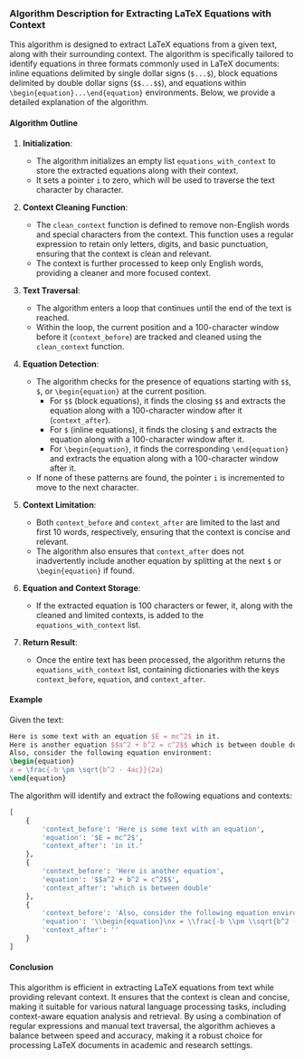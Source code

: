 ### Algorithm Description for Extracting LaTeX Equations with Context

This algorithm is designed to extract LaTeX equations from a given text, along with their surrounding context. The algorithm is specifically tailored to identify equations in three formats commonly used in LaTeX documents: inline equations delimited by single dollar signs (`$...$`), block equations delimited by double dollar signs (`$$...$$`), and equations within `\begin{equation}...\end{equation}` environments. Below, we provide a detailed explanation of the algorithm.

#### Algorithm Outline

1. **Initialization**: 
   - The algorithm initializes an empty list `equations_with_context` to store the extracted equations along with their context.
   - It sets a pointer `i` to zero, which will be used to traverse the text character by character.

2. **Context Cleaning Function**:
   - The `clean_context` function is defined to remove non-English words and special characters from the context. This function uses a regular expression to retain only letters, digits, and basic punctuation, ensuring that the context is clean and relevant.
   - The context is further processed to keep only English words, providing a cleaner and more focused context.

3. **Text Traversal**:
   - The algorithm enters a loop that continues until the end of the text is reached.
   - Within the loop, the current position and a 100-character window before it (`context_before`) are tracked and cleaned using the `clean_context` function.

4. **Equation Detection**:
   - The algorithm checks for the presence of equations starting with `$$`, `$`, or `\begin{equation}` at the current position.
     - For `$$` (block equations), it finds the closing `$$` and extracts the equation along with a 100-character window after it (`context_after`).
     - For `$` (inline equations), it finds the closing `$` and extracts the equation along with a 100-character window after it.
     - For `\begin{equation}`, it finds the corresponding `\end{equation}` and extracts the equation along with a 100-character window after it.
   - If none of these patterns are found, the pointer `i` is incremented to move to the next character.

5. **Context Limitation**:
   - Both `context_before` and `context_after` are limited to the last and first 10 words, respectively, ensuring that the context is concise and relevant.
   - The algorithm also ensures that `context_after` does not inadvertently include another equation by splitting at the next `$` or `\begin{equation}` if found.

6. **Equation and Context Storage**:
   - If the extracted equation is 100 characters or fewer, it, along with the cleaned and limited contexts, is added to the `equations_with_context` list.

7. **Return Result**:
   - Once the entire text has been processed, the algorithm returns the `equations_with_context` list, containing dictionaries with the keys `context_before`, `equation`, and `context_after`.

#### Example

Given the text:
```latex
Here is some text with an equation $E = mc^2$ in it.
Here is another equation $$a^2 + b^2 = c^2$$ which is between double dollar signs.
Also, consider the following equation environment:
\begin{equation}
x = \frac{-b \pm \sqrt{b^2 - 4ac}}{2a}
\end{equation}
```

The algorithm will identify and extract the following equations and contexts:
```python
[
    {
        'context_before': 'Here is some text with an equation',
        'equation': '$E = mc^2$',
        'context_after': 'in it.'
    },
    {
        'context_before': 'Here is another equation',
        'equation': '$$a^2 + b^2 = c^2$$',
        'context_after': 'which is between double'
    },
    {
        'context_before': 'Also, consider the following equation environment:',
        'equation': '\\begin{equation}\nx = \\frac{-b \\pm \\sqrt{b^2 - 4ac}}{2a}\n\\end{equation}',
        'context_after': ''
    }
]
```

#### Conclusion

This algorithm is efficient in extracting LaTeX equations from text while providing relevant context. It ensures that the context is clean and concise, making it suitable for various natural language processing tasks, including context-aware equation analysis and retrieval. By using a combination of regular expressions and manual text traversal, the algorithm achieves a balance between speed and accuracy, making it a robust choice for processing LaTeX documents in academic and research settings.